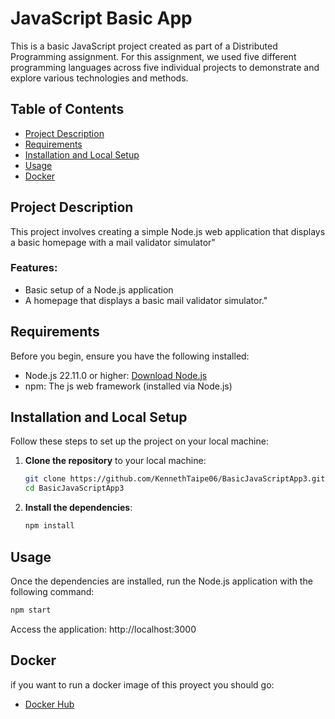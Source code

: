 # JavaScript Basic App

This is a basic JavaScript project created as part of a Distributed Programming assignment. For this assignment, we used five different programming languages across five individual projects to demonstrate and explore various technologies and methods.

## Table of Contents

- [Project Description](#project-description)
- [Requirements](#Requirements)
- [Installation and Local Setup](#installation-and-local-setup)
- [Usage](#Usage)
- [Docker](#docker)

## Project Description

This project involves creating a simple Node.js web application that displays a basic homepage with a mail validator simulator"

### Features:
- Basic setup of a Node.js application
- A homepage that displays a basic mail validator simulator."

## Requirements

Before you begin, ensure you have the following installed:

- Node.js 22.11.0 or higher: [Download Node.js](https://nodejs.org/en)
- npm: The js web framework (installed via Node.js)

## Installation and Local Setup

Follow these steps to set up the project on your local machine:

1. **Clone the repository** to your local machine:
    ```bash
    git clone https://github.com/KennethTaipe06/BasicJavaScriptApp3.git
    cd BasicJavaScriptApp3
    ```

2. **Install the dependencies**:
    ```bash
    npm install
    ```

## Usage

Once the dependencies are installed, run the Node.js application with the following command:
```bash
npm start
 ```
Access the application: http://localhost:3000
## Docker
if you want to run a docker image of this proyect you should go:
- [Docker Hub](https://hub.docker.com/repository/docker/byvoxel/jscontainer/general)
